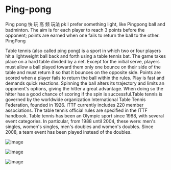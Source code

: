 # Ping-pong
Ping pong 快 玩 高 频 玩法 pk
I prefer something light, like Pingpong ball and badminton.
 The aim is for each player to reach 3 points before the opponent; points are earned when one fails to return the ball to the other.
 PingPong

Table tennis (also called ping pong) is a sport in which two or four players hit a lightweight ball back and forth using a table tennis bat. The game takes place on a hard table divided by a net. Except for the initial serve, players must allow a ball played toward them only one bounce on their side of the table and must return it so that it bounces on the opposite side. Points are scored when a player fails to return the ball within the rules. Play is fast and demands quick reactions. Spinning the ball alters its trajectory and limits an opponent's options, giving the hitter a great advantage. When doing so the hitter has a good chance of scoring if the spin is successful.Table tennis is governed by the worldwide organization International Table Tennis Federation, founded in 1926. ITTF currently includes 220 member associations. The table tennis official rules are specified in the ITTF handbook. Table tennis has been an Olympic sport since 1988, with several event categories. In particular, from 1988 until 2004, these were: men's singles, women's singles, men's doubles and women's doubles. Since 2008, a team event has been played instead of the doubles.

 ![image](https://github.com/ntgod/Ping-pong/blob/master/pingpong/practicelandiPhonePortraitiOS89_414x736pt%403x.png)
 
![image](https://github.com/ntgod/Ping-pong/blob/master/pingpong/Simulator%20Screen%20Shot%20-%20iPhone6s%20-%202018-06-28%20at%2021.01.12.png)

![image](https://github.com/ntgod/Ping-pong/blob/master/pingpong/Simulator%20Screen%20Shot%20-%20iPhone6s%20-%202018-06-28%20at%2021.01.16.png)



